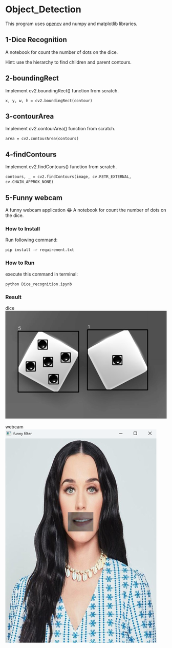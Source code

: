 # Object_Detection
This program uses [opencv](https://github.com/opencv/opencv) and  numpy and matplotlib libraries.

## 1-Dice Recognition
A notebook for count the number of dots on the dice.

Hint: use the hierarchy to find children and parent contours.

## 2-boundingRect
Implement cv2.boundingRect() function from scratch.
```
x, y, w, h = cv2.boundingRect(contour)
```

## 3-contourArea
Implement cv2.contourArea() function from scratch.
```
area = cv2.contourArea(contours)
```

## 4-findContours
Implement cv2.findContours() function from scratch.
```
contours, _ = cv2.findContours(image, cv.RETR_EXTERNAL, cv.CHAIN_APPROX_NONE)
```
## 5-Funny webcam
A funny webcam application 😂
A notebook for count the number of dots on the dice.

### How to Install
Run following command:
```
pip install -r requirement.txt
```

### How to Run
execute this command in terminal:
```
python Dice_recognition.ipynb
```

### Result
dice![](https://raw.githubusercontent.com/Farokhlagha/PyImageProcessing/main/PyIP33_Object_Detection/output/dice_number.png)

webcam![](https://raw.githubusercontent.com/Farokhlagha/PyImageProcessing/main/PyIP33_Object_Detection/output/funny_camera.png)






